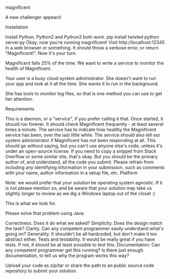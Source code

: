 magnificent

A new challenger appears!

Installation

Install Python. Python2 and Python3 both work.
pip install twisted
python server.py
Okay, now you're running magnificent!
Visit http://localhost:12345 in a web browser or something.
It should throw a verbose error, or return "Magnificent!".
Now it's your turn.

Magnificent fails 25% of the time. We want to write a service to monitor the health of Magnificent.

Your user is a busy cloud system administrator. She doesn't want to run your app and look at it all the time. She wants it to run in the background.

She has tools to monitor log files, so that is one method you can use to get her attention.

Requirements

This is a daemon, or a "service", if you prefer calling it that. Once started, it should run forever.
It should check Magnificent frequently - at least several times a minute.
The service has to indicate how healthy the Magnificent service has been, over the last little while.
The service should also tell our system administrator if Magnificent has not been responding at all.
This should go without saying, but you can't use anyone else's code, unless it's under an open-source license. If you need to copy a snippet from Stack Overflow or some similar site, that's okay. But you should be the primary author of, and understand, all the code you submit.
Please refrain from including any identifying information in your submission, such as comments with your name, author information in a setup file, etc.
Platform

Note: we would prefer that your solution be operating system agnostic. If it is not please mention so, and be aware that your solution may take us slightly longer to review as we dig a Windows laptop out of the closet :)

This is what we look for.

Please solve that problem using Java.

Correctness. Does it do what we asked?
Simplicity. Does the design match the task?
Clarity. Can any competent programmer easily understand what's going on?
Generality. It shouldn't be all hardcoded, but don't make it too abstract either.
Tests and testability. It would be really great if you have tests. If not, it should be at least possible to test this.
Documentation:
Can any competent programmer get this running?
Is there just enough documentation, to tell us why the program works this way?

Upload your code as zip/tar or share the path to an public source code repository to submit your solution.
